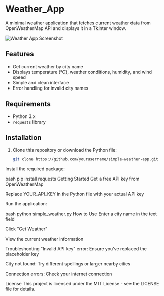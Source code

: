 # Weather_App
A minimal weather application that fetches current weather data from OpenWeatherMap API and displays it in a Tkinter window.

![Weather App Screenshot](![image](https://github.com/user-attachments/assets/77264162-039f-48a5-a70d-b50edf149b4b)
) 

## Features
- Get current weather by city name
- Displays temperature (°C), weather conditions, humidity, and wind speed
- Simple and clean interface
- Error handling for invalid city names

## Requirements
- Python 3.x
- `requests` library

## Installation
1. Clone this repository or download the Python file:
   ```bash
   git clone https://github.com/yourusername/simple-weather-app.git
Install the required package:

bash
pip install requests
Getting Started
Get a free API key from OpenWeatherMap

Replace YOUR_API_KEY in the Python file with your actual API key

Run the application:

bash
python simple_weather.py
How to Use
Enter a city name in the text field

Click "Get Weather"

View the current weather information

Troubleshooting
"Invalid API key" error: Ensure you've replaced the placeholder key

City not found: Try different spellings or larger nearby cities

Connection errors: Check your internet connection

License
This project is licensed under the MIT License - see the LICENSE file for details.
